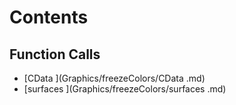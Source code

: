 # Contents

## Function Calls
- [CData ](Graphics/freezeColors/CData .md)
- [surfaces ](Graphics/freezeColors/surfaces .md)

